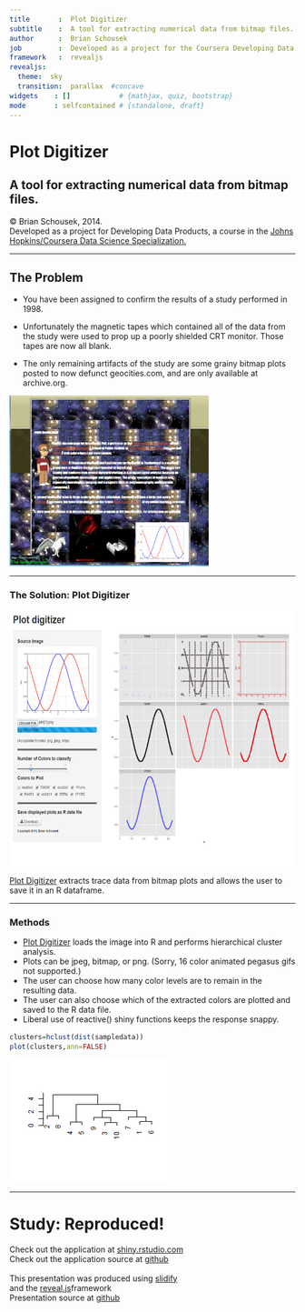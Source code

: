 ```yaml
---
title       :  Plot Digitizer
subtitle    :  A tool for extracting numerical data from bitmap files.
author      :  Brian Schousek
job         :  Developed as a project for the Coursera Developing Data Products class
framework   :  revealjs
revealjs:
  theme:  sky
  transition:  parallax  #concave
widgets    : []            # {mathjax, quiz, bootstrap}
mode       : selfcontained # {standalone, draft}
--- 
```


# Plot Digitizer


## A tool for extracting numerical data from bitmap files.


&copy; Brian Schousek, 2014.<br> Developed as a project for Developing Data Products, a course in the <a href="https://www.coursera.org/specialization/jhudatascience/1?utm_medium=dashboard">Johns Hopkins/Coursera Data Science Specialization.</a>


---


## The Problem

* You have been assigned to confirm the results of a study performed in 1998.

* Unfortunately the magnetic tapes which contained all of the data from the study were used to prop up a poorly shielded CRT monitor. Those tapes are now all blank.

* The only remaining artifacts of the study are some grainy bitmap plots posted to now defunct geocities.com, and are only available at archive.org.


<a href="http://bcaffo.com/" target="_blank"><img src="./assets/img/bcaffo.png" height="300px"></a>

---


### The Solution: Plot Digitizer

<img src="./assets/img/screencap.png" height="450px">

[Plot Digitizer](http://bruno.shinyapps.io/digitize) extracts trace data from bitmap plots and allows the user to save it in an R dataframe.


---

### Methods


* [Plot Digitizer](http://bruno.shinyapps.io/digitize) loads the image into R and performs hierarchical cluster analysis.
* Plots can be jpeg, bitmap, or png. (Sorry, 16 color animated pegasus gifs not supported.)
* The user can choose how many color levels are to remain in the resulting data.
* The user can also choose which of the extracted colors are plotted and saved to the R data file.
* Liberal use of reactive() shiny functions keeps the response snappy.


```r
clusters=hclust(dist(sampledata))
plot(clusters,ann=FALSE)
```

![plot of chunk plot](assets/fig/plot.png) 

---


# Study: Reproduced!

Check out the application at [shiny.rstudio.com](http://bruno.shinyapps.io/digitize)
<br>Check out the application source at <a href="https://github.com/bschousek/digitize">github</a>
<br><br>
This presentation was produced using [slidify](http://slidify.org/)<br>and the [reveal.js](http://lab.hakim.se/reveal-js/#/)framework
<br>Presentation source at [github](https://github.com/bschousek/digitize_present)
<br>

